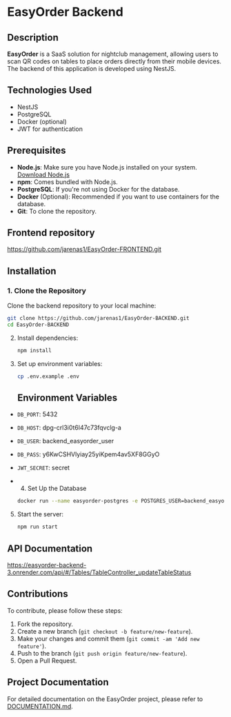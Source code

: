 # EasyOrder Backend

## Description
**EasyOrder** is a SaaS solution for nightclub management, allowing users to scan QR codes on tables to place orders directly from their mobile devices. The backend of this application is developed using NestJS.

## Technologies Used
- NestJS
- PostgreSQL
- Docker (optional)
- JWT for authentication

## Prerequisites
- **Node.js**: Make sure you have Node.js installed on your system. [Download Node.js](https://nodejs.org/)
- **npm**: Comes bundled with Node.js.
- **PostgreSQL**: If you're not using Docker for the database.
- **Docker** (Optional): Recommended if you want to use containers for the database.
- **Git**: To clone the repository.

## Frontend repository

https://github.com/jarenas1/EasyOrder-FRONTEND.git

## Installation

### 1. Clone the Repository

Clone the backend repository to your local machine:
```bash
git clone https://github.com/jarenas1/EasyOrder-BACKEND.git
cd EasyOrder-BACKEND
```

2. Install dependencies:
    ```bash
    npm install
    ```

3. Set up environment variables:
    ```bash
    cp .env.example .env
    ```

    ## Environment Variables
- `DB_PORT`: 5432
- `DB_HOST`: dpg-crl3i0t6l47c73fqvclg-a
- `DB_USER`: backend_easyorder_user
- `DB_PASS`: y6KwCSHVlyiay25yiKpem4av5XF8GGyO
- `JWT_SECRET`: secret

- 4.  Set Up the Database
    ```bash
    docker run --name easyorder-postgres -e POSTGRES_USER=backend_easyorder_user -e POSTGRES_PASSWORD=y6KwCSHVlyiay25yiKpem4av5XF8GGyO -e POSTGRES_DB=easyorder -p 5432:5432 -d postgres
    ```


5. Start the server:
    ```bash
    npm run start
    ```


## API Documentation
https://easyorder-backend-3.onrender.com/api/#/Tables/TableController_updateTableStatus


## Contributions
To contribute, please follow these steps:
1. Fork the repository.
2. Create a new branch (`git checkout -b feature/new-feature`).
3. Make your changes and commit them (`git commit -am 'Add new feature'`).
4. Push to the branch (`git push origin feature/new-feature`).
5. Open a Pull Request.


## Project Documentation

For detailed documentation on the EasyOrder project, please refer to [DOCUMENTATION.md](./DOCUMENTATION.md).


